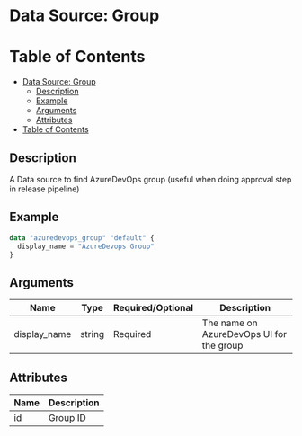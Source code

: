 # Data Source: Group

Table of Contents
=================

   * [Data Source: Group](#data-source-group)
      * [Description](#description)
      * [Example](#example)
      * [Arguments](#arguments)
      * [Attributes](#attributes)
   * [Table of Contents](#table-of-contents)

## Description

A Data source to find AzureDevOps group (useful when doing approval step in release pipeline)

## Example

```terraform
data "azuredevops_group" "default" {
  display_name = "AzureDevops Group"
}
```

## Arguments

| Name | Type | Required/Optional | Description |
|------|------|-------------------|-------------|
| display_name | string | Required | The name on AzureDevOps UI for the group |

## Attributes

| Name | Description |
|------|-------------|
| id | Group ID | 

